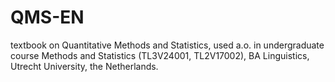 # QMS-EN
textbook on Quantitative Methods and Statistics, used a.o. in undergraduate course Methods and Statistics (TL3V24001, TL2V17002), BA Linguistics, Utrecht University, the Netherlands. 
